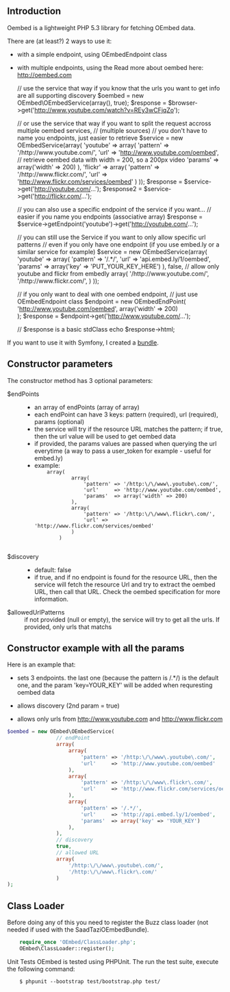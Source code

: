 Introduction
------------
Oembed is a lightweight PHP 5.3 library for fetching OEmbed data.

There are (at least?) 2 ways to use it: 
- with a simple endpoint, using OEmbedEndpoint class
- with multiple endpoints, using the 
Read more about oembed here: http://oembed.com

    // use the service that way if you know that the urls you want to get info are all supporting discovery
    $oembed = new OEmbed\OEmbedService(array(), true);
    $response = $browser->get('http://www.youtube.com/watch?v=REy3wCFjqZo');

    // or use the service that way if you want to split the request accross multiple oembed services,
    // (multiple sources)
    // you don't have to name you endpoints, just easier to retrieve
    $service = new OEmbedService(array(
        'youtube' => array(
            'pattern' => '/http:\/\/www\.youtube\.com/', 
            'url'     => 'http://www.youtube.com/oembed',
            // retrieve oembed data with width = 200, so a 200px video
            'params'  => array('width' => 200)
        ),
        'flickr' => array(
            'pattern' => '/http:\/\/www\.flickr\.com/', 
            'url' => 'http://www.flickr.com/services/oembed'
        )
    ));
    $response = $service->get('http://youtube.com/...');
    $response2 = $service->get('http://flickr.com/...');

    // you can also use a specific endpoint of the service if you want...
    //  easier if you name you endpoints (associative array)
    $response = $service->getEndpoint('youtube')->get('http://youtube.com/...');

    // you can still use the Service if you want to only allow specific url patterns
    // even if you only have one endpoint (if you use embed.ly or a similar service for example)
    $service = new OEmbedService(array(
        'youtube' => array(
            'pattern' => '/.*/', 
            'url'     => 'api.embed.ly/1/oembed',
            'params'  => array('key' => 'PUT_YOUR_KEY_HERE')
        ), false,
        // allow only youtube and flickr from embedly
        array(
            '/http:\/\/www\.youtube\.com/',
            '/http:\/\/www\.flickr\.com/',
        )
    ));
    
    // if you only want to deal with one oembed endpoint, 
    // just use OEmbedEndpoint class
    $endpoint = new OEmbedEndPoint(
        'http://www.youtube.com/oembed',
        array('width' => 200)            
    );
    $response = $endpoint->get('http://www.youtube.com/...');

    // $response is a basic stdClass
    echo $response->html; 

If you want to use it with Symfony, I created a [bundle](https://github.com/saadtazi/SaadTaziOEmbedBundle).

Constructor parameters
----------------------

The constructor method has 3 optional parameters:

<dl>
<dt>$endPoints</dt>
<dd>
<ul><li>an array of endPoints (array of array)</li>
    <li>each endPoint can have 3 keys: pattern (required), url (required), 
params (optional)</li>
    <li>the service will try if the resource URL matches the pattern;
if true, then the url value will be used to get oembed data</li>
    <li>if provided, the params values are passed when querying the url everytime (a way to pass
a user_token for example - useful for embed.ly)</li>
<li>example:

<code>
    array(
            array(
                'pattern' => '/http:\/\/www\.youtube\.com/', 
                'url'     => 'http://www.youtube.com/oembed',
                'params'  => array('width' => 200)
            ),
            array(
                'pattern' => '/http:\/\/www\.flickr\.com/', 
                'url' => 'http://www.flickr.com/services/oembed'
            )
        )

</code>
</li>
</dd>

  
<dt>$discovery</dt>
<dd>
    <ul>
        <li>default: false</li>
        <li>if true, and if no endpoint is found for the resource URL, then the service 
will fetch the resource Url and try to extract the oembed URL, 
then call that URL.
Check the oembed specification for more information.</li>
</dd>
<dt>$allowedUrlPatterns</dt>
<dd>
if not provided (null or empty), the service will try 
to get all the urls. If provided, only urls that matchs
</dd>
</dl>

Constructor example with all the params
---------------------------

Here is an example that:

* sets 3 endpoints. the last one (because the pattern is /.*/) is the default 
one, and the param 'key=YOUR_KEY' will be added when requresting oembed data

* allows discovery (2nd param = true)

* allows only urls from http://www.youtube.com and http://www.flickr.com

``` php
$oembed = new OEmbed\OEmbedService(
                // endPoint
                array(
                    array(
                        'pattern' => '/http:\/\/www\.youtube\.com/', 
                        'url'     => 'http://www.youtube.com/oembed'
                    ),
                    array(
                        'pattern' => '/http:\/\/www\.flickr\.com/', 
                        'url'     => 'http://www.flickr.com/services/oembed'
                    ),
                    array(
                        'pattern' => '/.*/', 
                        'url'     => 'http://api.embed.ly/1/oembed',
                        'params'  => array('key' => 'YOUR_KEY')
                    ),
                ),
                // discovery
                true,
                // allowed URL
                array(
                    '/http:\/\/www\.youtube\.com/',
                    '/http:\/\/www\.flickr\.com/'
                )
);
```

Class Loader
------------
Before doing any of this you need to register the Buzz class loader 
(not needed if used with the SaadTaziOEmbedBundle).

``` php
    require_once 'OEmbed/ClassLoader.php';
    OEmbed\ClassLoader::register();
```

Unit Tests
OEmbed is tested using PHPUnit. The run the test suite, execute the following
command:

```
    $ phpunit --bootstrap test/bootstrap.php test/
```